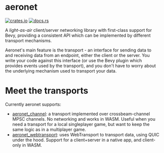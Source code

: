 # aeronet

[![crates.io](https://img.shields.io/crates/v/aeronet.svg)](https://crates.io/crates/aeronet)
[![docs.rs](https://img.shields.io/docsrs/aeronet)](https://docs.rs/aeronet)

A *light-as-air* client/server networking library with first-class support for Bevy, providing a
consistent API which can be implemented by different transport mechanisms.

Aeronet's main feature is the transport - an interface for sending data to and receiving data from
an endpoint, either the client or the server. You write your code against this interface (or use
the Bevy plugin which provides events used by the transport), and you don't have to worry about the
underlying mechanism used to transport your data.

# Meet the transports

Currently aeronet supports:
- [aeronet_channel](https://docs.rs/aeronet_channel): a transport implemented over crossbeam-channel MPSC
  channels. No networking and works in WASM. Useful when you need a transport for a local
  singleplayer game, but want to keep the same logic as in a multiplayer game.
- [aeronet_webtransport](https://docs.rs/aeronet_webtransport): uses WebTransport to transport
  data, using QUIC under the hood. Support for a client+server in a native app, and client-only in
  WASM.
